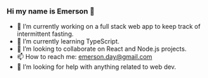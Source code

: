 ### Hi my name is Emerson  🥾
- 🔭 I’m currently working on a full stack web app to keep track of intermittent fasting.
- 🌱 I’m currently learning TypeScript.
- 👯 I’m looking to collaborate on React and Node.js projects.
- 📫 How to reach me: emerson.day@gmail.com
- 🤔 I’m looking for help with anything related to web dev.
<!--
**emday4prez/emday4prez** is a ✨ _special_ ✨ repository because its `README.md` (this file) appears on your GitHub profile.

Here are some ideas to get you started:



- 💬 Ask me about ...

- 😄 Pronouns: ...
- ⚡ Fun fact: ...
-->

